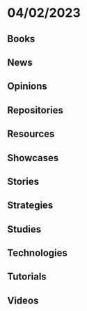# 04/02/2023

## Books

## News

## Opinions

## Repositories

## Resources

## Showcases

## Stories

## Strategies

## Studies

## Technologies

## Tutorials

## Videos
